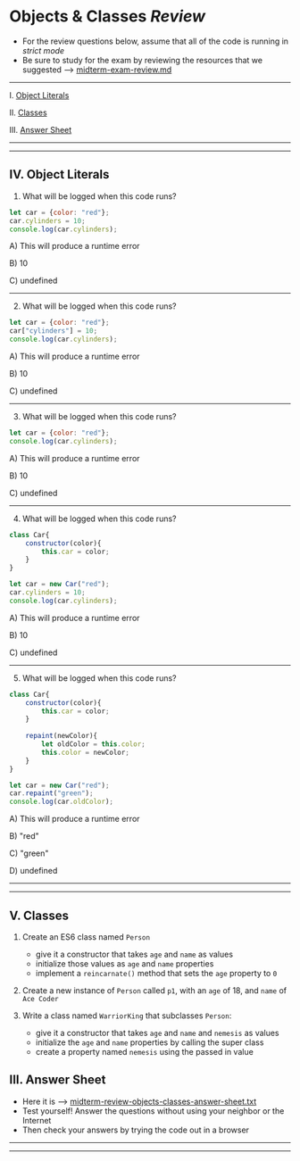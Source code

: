 # Objects & Classes *Review*

- For the review questions below, assume that all of the code is running in *strict mode*
- Be sure to study for the exam by reviewing the resources that we suggested --> [midterm-exam-review.md](./midterm-exam-review.md)

<hr>

I. [Object Literals](#object-literals)

II. [Classes](#classes)

III. [Answer Sheet](#answer-sheet)

<hr><hr>

<a id="object-literals"/>

## IV. Object Literals

1. What will be logged when this code runs?

```js
let car = {color: "red"};
car.cylinders = 10;
console.log(car.cylinders);
```

A) This will produce a runtime error

B) 10

C) undefined

<hr>

2. What will be logged when this code runs?

```js
let car = {color: "red"};
car["cylinders"] = 10;
console.log(car.cylinders);
```

A) This will produce a runtime error

B) 10

C) undefined

<hr>


3. What will be logged when this code runs?

```js
let car = {color: "red"};
console.log(car.cylinders);
```

A) This will produce a runtime error

B) 10

C) undefined

<hr>

4. What will be logged when this code runs?

```js
class Car{
	constructor(color){
		this.car = color;
	}
}

let car = new Car("red");
car.cylinders = 10;
console.log(car.cylinders);
```

A) This will produce a runtime error

B) 10

C) undefined

<hr>

5. What will be logged when this code runs?

```js
class Car{
	constructor(color){
		this.car = color;
	}
	
	repaint(newColor){
		let oldColor = this.color;
		this.color = newColor; 
	}
}

let car = new Car("red");
car.repaint("green");
console.log(car.oldColor);
```

A) This will produce a runtime error

B) "red"

C) "green"

D) undefined

<hr><hr>

<a id="classes"/>

## V. Classes

1. Create an ES6 class named `Person`

    - give it a constructor that takes `age` and `name` as values
    - initialize those values as  `age` and `name` properties
    - implement a `reincarnate()` method that sets the `age` property to `0`

2. Create a new instance of `Person` called `p1`, with an `age` of 18, and `name` of `Ace Coder`

3. Write a class named `WarriorKing` that subclasses `Person`:

    - give it a constructor that takes `age` and `name` and `nemesis` as values
    - initialize the `age` and `name` properties by  calling the super class
    - create a property named `nemesis` using the passed in value


<a id="answer-sheet"/>

## III. Answer Sheet

- Here it is --> [midterm-review-objects-classes-answer-sheet.txt](./midterm-review-objects-classes-answer-sheet.txt)
- Test yourself!  Answer the questions without using your neighbor or the Internet
- Then check your answers by trying the code out in a browser

<hr><hr>



